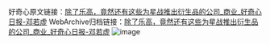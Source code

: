 好奇心原文链接：[除了乐高，竟然还有这些为星战推出衍生品的公司_商业_好奇心日报-邓若虚](https://www.qdaily.com/articles/8669.html)
WebArchive归档链接：[除了乐高，竟然还有这些为星战推出衍生品的公司_商业_好奇心日报-邓若虚](http://web.archive.org/web/20190623153234/https://www.qdaily.com/articles/8669.html)
![image](http://ww3.sinaimg.cn/large/007d5XDpgy1g3vdnhqmyxj30u05sz7wh)